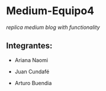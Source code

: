 # Medium-Equipo4

_replica medium blog with functionality_

## Integrantes:

- Ariana Naomi

- Juan Cundafé

- Arturo Buendia
